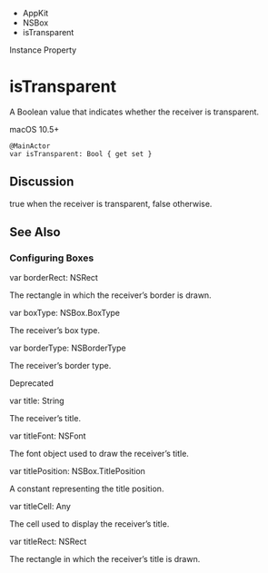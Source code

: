 

- AppKit
- NSBox
-  isTransparent 

Instance Property

# isTransparent

A Boolean value that indicates whether the receiver is transparent.

macOS 10.5+

``` source
@MainActor
var isTransparent: Bool { get set }
```

## Discussion

true when the receiver is transparent, false otherwise.

## See Also

### Configuring Boxes

var borderRect: NSRect

The rectangle in which the receiver’s border is drawn.

var boxType: NSBox.BoxType

The receiver’s box type.

var borderType: NSBorderType

The receiver’s border type.

Deprecated

var title: String

The receiver’s title.

var titleFont: NSFont

The font object used to draw the receiver’s title.

var titlePosition: NSBox.TitlePosition

A constant representing the title position.

var titleCell: Any

The cell used to display the receiver’s title.

var titleRect: NSRect

The rectangle in which the receiver’s title is drawn.

